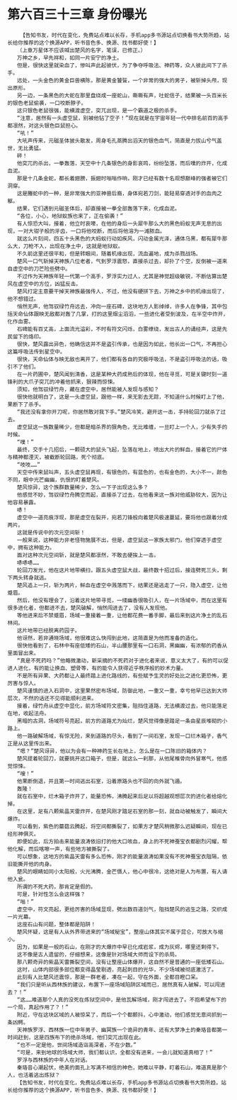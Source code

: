 # 第六百三十三章 身份曝光
        【告知书友，时代在变化，免费站点难以长存，手机app多书源站点切换看书大势所趋，站长给你推荐的这个换源APP，听书音色多、换源、找书都好使！】
       （上章万星体不应该喊出楚风的名字，笔误，已修正。）
       万神之乡，早先祥和，如同一片安宁的净土。
       但是，很快这里就染血了，惨叫声此起彼伏，为了争夺呼吸法、神药等，众人彼此间下了杀手。
       远处，一头金色的黄金巨兽横陈，那是黄金饕餮，一个非常的强大的男子，被斩掉头颅，现出原形。
       另一边，一条黑色的大蛇在那里盘绕成一座蛇山，嘶嘶有声，吐蛇信子，结果被一头百米长的银色老鼠偷袭，一口咬断脖子。
       这只银色老鼠很强，能横渡虚空，突兀出现，是一个霸道之极的杀手。
       “注意，居然有一头虚空鼠，别被他钻了空子！”现在就是在宇宙年轻一代中排名前百的高手都凛然，对这头银色巨鼠担心。
       “吼！”
       大吼声传来，元磁圣体披头散发，周身毛孔蒸腾出滔天的银色血气，简直是力拔山兮气盖世，无比勇猛。
       砰！
       他突兀的杀出，一拳轰落，天空中十几条银色的身影哀鸣，纷纷坠落，而后噗的炸开，化成血泥。
       那是十几条金蛇，都长着翅膀，振翅时嗡嗡作响，刚才已经有数十名观想巅峰的强者被它们洞穿。
       这是螣蛇中的一种，是非常强大的亚神兽后裔，身体宛若刀剑，能轻易穿透对手的血肉之躯。
       结果，它们遇到元磁圣体后，却直接被一拳全部轰落下来，化成血泥。
       “各位，小心，地狱蚁族也来了，正在偷袭！”
       有人惊恐大叫，接着，他立时哀嚎，在他的身后一头犀牛那么大的黑色蚂蚁无声无息的出现，一对大钳子般的牙齿，一口将他咬断，而后将他溶为一滩脓血。
       就这么片刻间，四五十头黑色的大蚂蚁行动如疾风，闪动金属光泽，通体乌黑，都有犀牛那么大，刀枪不入，出现在净土中，这就是地狱蚁。
       不久前这里还很平和，但是转眼间，随着机缘出现，流血遍地，成为杀戮战场。
       楚风一口气斩掉天神族八位老者，气到罗浮震怒，直接杀过去，却扑了个空，反倒被一道来自虚空中的刀芒险些劈中。
       不过作为天神族年轻一代第一个高手，罗浮实力过人，尤其是神觉超级敏锐，不断估算出楚风在虚空中的方位，凶猛反击。
       楚风打定主意要干掉天神族最强传人，不过，他没有硬拼下去，万神之乡中的机缘出现了，他不想错过。
       悄然无声，他驾驭绿竹舟远去，冲向一座石碑，这块地方人影绰绰，许多人在争锋，其中包括天命仙体跟映无敌都对轰了几掌，打的这里烟尘滔滔，一些进化者受到波及，在半空中炸开，化作血雾。
       石碑能有百丈高，上面流光溢彩，不时有符文闪烁，白雾缭绕，发出古人的诵经声，这是先民留下的烙印。
       很快，楚风露出异色，他确信这并不是盗引传承，也是因为如此，他长出一口气，不再担心这篇呼吸法传到星空中。
       很快，天命仙体与映无敌也离开了，他们都有各自的究极呼吸法，不是盗引呼吸法的话，吸引不了他们。
       在一片药圃中，楚风闻到清香，这是某种大药成熟后的体现，他在寻觅，可是关键时刻一道锋利的大爪子突兀的冲着他抓来，狠辣而惊悚。
       须知，他驾驭绿竹舟，藏在虚空中，居然能被人发现与感知？
       很快他就明白了，这是一头虚空鼠，跟他一样，来无影去无踪，不知道什么时候盯上了他，果断下了杀手。
       “我还没有拿你开刀呢，你居然敢对我下手。”楚风冷笑，避开这一击，手持轮回刀就杀了过去。
       虚空鼠这一族数量稀少，但都是暗杀界的狠角色，无比难缠，一旦盯上一个人，少有失手的时候。
       “噗！”
       最终，交手十几招后，一颗硕大的鼠头飞起，坠落在地上，喷出大片的鲜血，接着它的尸体与精神都湮灭，被截断轮回路，死个彻底。
       “吱吱……”
       天空中传来鼠叫声，五头虚空鼠再现，有银色的，有蓝色的，也有金色的，大小不一，颜色不同，眼中光芒幽幽，仇恨的盯着楚风。
       楚风惊异，这个族群数量稀少，怎么一下子出现这么多？
       他感觉不妙，驾驭绿竹舟腾空而起，直接杀了过去，在他看来这一族对他威胁较大，因为让他容易暴露。
       哧！
       虚空中一道亮痕浮现，那是虚空在裂开，宛若刀锋般向着楚风极速蔓延，要将他也跟着分成两片。
       这就是传说中的次元空间斩！
       一般来说，这种能力非老怪物施展不出，但是，虚空鼠这一家族太邪门，他们穿透于虚空中，拥有这种能力。
       面对这种次元空间斩，就是楚风都凛然，不敢去硬挨上一击。
       哧哧哧……
       轮回刀发光，他在这片地带横扫，跟五头虚空鼠大战，最终数十招过后，接连劈死三头，剩下两头转身就逃。
       楚风追上一只，斩为两片，鲜血在虚空中溅落而下，结果还是逃走了一只，隐入虚空，让他蹙眉。
       然后，他没有理会了，沿着这片地带寻觅，一缕幽香很吸引人，在一片场域中，而在这里有很多进化者，但都进不去，楚风破解，悄然闯进去了，没有人发现他。
       等他进来后不禁蹙眉，场域一重接着一重，让他都花费一番手脚，最后来到这片净土的乱石林间。
       这片地带已经脱离药园子。
       他讶然，若非通晓场域，他很难这么快闯到此地，这简直是为他而准备的造化。
       很快他看到了，石林中有座低矮的石山，半山腰那里有一口石洞，黑幽幽，有浓郁的药香从里面冒出来。
       “真是不死药吗？”他略微激动，新采摘的不死药对于进化者来说，意义太大了，有的可以促进人进化，有的能让换血、塑骨等，有的能令人获得近乎秩序般的妙术力量。
       不是所有异果、大药都让人最终踏上进化路线的，有些赋予生灵的好处比之进化更恐怖，更厉害与惊人。
       楚风谨慎的进入石洞中，这里果然密布场域，防御此地，一重又一重，幸亏他早已达到大师层次，不然的话还不见得能顺利进来。
       接着，绿竹舟从虚空中显化，前方场域符文密集，阻挡住道路，无法横渡过去，他只能落足在地，收起法舟。
       黑暗的古洞，场域符号亮起，前方的道路尤为灿烂，楚风觉得像是踏足一条由星辰堆砌的小路上。
       他一路破解场域，有惊无险，来到道路的尽头，看到了一间石室，发现一口烂木箱子，香气正是从这里传出来。
       “嗯？”楚风讶异，他以为会有一种神药生长在地上，怎么是在一口陈旧的箱体内？
       楚风提着轮回刀，就要挑开这口箱子，但是，就这么一刹那，从他尾椎骨向外冒寒气，他感觉惊悚。
       “嗖！”
       他果断倒退，并且第一时间逃出石室，沿着原路头也不回的向外就飞遁。
       轰隆！
       就在石室中，烂木箱子炸开了，能量恐怖，沸腾起来后足以将超越观想层次的进化者给熔化掉。
       在这里，足有八颗紫晶天雷炸开，在楚风刚才踏足石室的那一刻，就自动被触发了，瞬间大爆炸。
       可以看到，紫色的蘑菇云腾起，将空间都撕裂了，如果方才楚风稍微那么迟疑瞬间，现在已经形神俱灭。
       即便如此，后方拍击来能量浪涛依旧打的他大口咳血，身上的不死神蚕宝衣都剧烈闪耀，帮他化解，而后喀嚓一声，有些地方被撕裂了。
       可以想象，这地方的紫晶天雷有多么恐怖，刚才的能量浪涛如果没有不死神蚕宝衣阻隔，依旧能撕开他的肉身。
       楚风的眼睛如同小太阳般，火光沸腾，金芒慑人，他心中很冷，这绝对是人为布置，有人请他入瓮。
       所谓的不死大药，那肯定是假的。
       可是，针对性怎么会这样强？
       “嗡！”
       虚空中，符文亮起，更给厉害的场域显现，劈出数百道剑气，阻挡楚风的逃生之路，交织成一片光幕。
       这座石山有问题，整体都是陷阱！
       楚风怀疑，这是有人从外界带进来的“场域秘宝”，整座山体其实不属于昆仑，可放大与缩小。
       因为，如果是一般的石山，在刚才的大爆炸中早已化成岩浆，成为灰烬，哪里还剩得下。
       这不像是古人遗留的，仔细想来，这像是针对场域大师而设下的杀局。
       那八颗奇异的紫晶天雷撕裂空间，没有让整座山体爆开，这自然不是普通的一座低矮石山。
       这时，山体内部很多部位都变得晶莹剔透，亮起刺目的光华，不少场域被彻底激活了。
       此刻有人比楚风还震惊，那是一群老者，凑在一起，守在外面，全都目瞪口呆。
       “我们只是听从西林族的建议，布置下一座场域陷阱区域而已，居然真有人破解，可以闯进去？！”
       “这……难道那个人真的没死在炼狱空间中，是他瓦解场域，刚才闯进去了。不抱希望布下的一个局，真起作用了？！”
       附近，守在这块区域的人被惊呆了，而后一个个都颤抖，心中激动，他们感觉无意间抓到一条凶鳄。
       天神族罗浮、西林族一位中年男子、幽冥族一个诡异的青年、还有大梦净土的秦珞音都第一时间赶到，这是四族布下的绝杀场域，他们突兀出现在此。
       “也不一定是他，世间场域造诣高深者，不在少数。”
       “可是，来到地球的场域大师，我们都认识，全都没有进来，一会儿就知道真相了！”
       罗浮与西林族的中年人在对话。
       秦珞音心潮起伏，绝美的面孔上写满不相信的神色，她难以平静，盯着石山，难道真是那个人，也活着逃出炼狱？
       【告知书友，时代在变化，免费站点难以长存，手机app多书源站点切换看书大势所趋，站长给你推荐的这个换源APP，听书音色多、换源、找书都好使！】